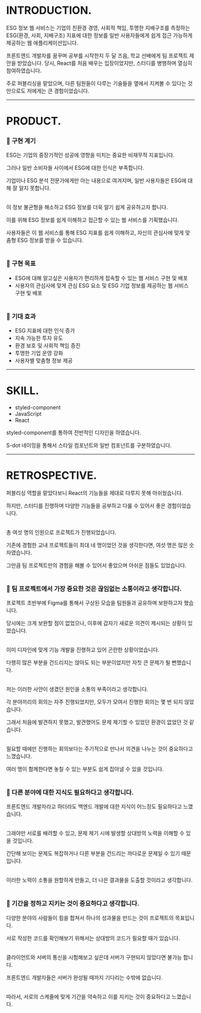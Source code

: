 # INTRODUCTION.

ESG 정보 웹 서비스는 기업의 친환경 경영, 사회적 책임, 투명한 지배구조를 측정하는 ESG(환경, 사회, 지배구조) 지표에 대한 정보를 일반 사용자들에게 쉽게 접근 가능하게 제공하는 웹 애플리케이션입니다.

프론트엔드 개발자를 꿈꾸며 공부를 시작한지 두 달 즈음, 학교 선배에게 팀 프로젝트 제안을 받았습니다. 당시, React를 처음 배우는 입장이었지만, 스터디를 병행하며 열심히 참여하였습니다.

주로 퍼블리싱을 맡았으며, 다른 팀원들이 다루는 기술들을 옆에서 지켜볼 수 있다는 것만으로도 저에게는 큰 경험이었습니다.

---

# PRODUCT.

### 🐽 **구현 계기**

ESG는 기업의 중장기적인 성공에 영향을 미치는 중요한 비재무적 지표입니다. 

그러나 일반 소비자들 사이에서 ESG에 대한 인식은 부족합니다. 

기업이나 ESG 분석 전문가에게만 아는 내용으로 여겨지며, 일반 사용자들은 ESG에 대해 잘 알지 못합니다.<br/><br/>

이 정보 불균형을 해소하고 ESG 정보를 더욱 알기 쉽게 공유하고자 합니다. 

이를 위해 ESG 정보를 쉽게 이해하고 접근할 수 있는 웹 서비스를 기획했습니다. 

사용자들은 이 웹 서비스를 통해 ESG 지표를 쉽게 이해하고, 자신의 관심사에 맞게 맞춤형 ESG 정보를 받을 수 있습니다.<br/><br/>

### 🐽 **구현 목표**

- ESG에 대해 알고싶은 사용자가 편리하게 접속할 수 있는 웹 서비스 구현 및 배포
- 사용자의 관심사에 맞게 관심 ESG 요소 및 ESG 기업 정보를 제공하는 웹 서비스 구현 및 배포<br/><br/>

### 🐽 **기대 효과**

- ESG 지표에 대한 인식 증가
- 지속 가능한 투자 유도
- 환경 보호 및 사회적 책임 증진
- 투명한 기업 운영 강화
- 사용자별 맞춤형 정보 제공

---

# SKILL.

- styled-component
- JavaScript
- React

styled-component를 통하여 전반적인 디자인을 하였습니다.

S-dot 네이밍을 통해서 스타일 컴포넌트와 일반 컴포넌트를 구분하였습니다.

---

# RETROSPECTIVE.

퍼블리싱 역할을 맡았다보니 React의 기능들을 제대로 다루지 못해 아쉬웠습니다.

하지만, 스터디를 진행하며 다양한 기능들을 공부하고 다룰 수 있어서 좋은 경험이었습니다.<br/><br/>

총 여섯 명의 인원으로 프로젝트가 진행되었습니다. 

기존에 경험한 교내 프로젝트들이 최대 네 명이었던 것을 생각한다면, 여섯 명은 많은 숫자였습니다.

그만큼 팀 프로젝트만의 경험을 해볼 수 있어서 좋았으며 아쉬운 점들도 있었습니다.<br/><br/>

### 🐽 팀 프로젝트에서 가장 중요한 것은 끊임없는 소통이라고 생각합니다.<br/>

프로젝트 초반부에 Figma를 통해서 구상된 모습을 팀원들과 공유하며 보완하고자 했습니다. 

당시에는 크게 보완할 점이 없었으나, 이후에 갑자기 새로운 의견이 제시되는 상황이 있었습니다.<br/><br/>

이미 디자인에 맞게 기능 개발을 진행하고 있어 곤란한 상황이었습니다. 

다행히 많은 부분을 건드리지는 않아도 되는 부분이었지만 자칫 큰 문제가 될 뻔했습니다.<br/><br/>

저는 이러한 사안이 생겼던 원인을 소통의 부족이라고 생각합니다. 

각 분야끼리의  회의는 자주 진행되었지만, 모두가 모여서 진행한 회의는 몇 번 되지 않았습니다.

그래서 처음에 발견하지 못했고, 발견했어도 문제 제기할 수 있었던 환경이 없었던 것 같습니다.<br/><br/>

필요할 때에만 진행하는 회의보다는 주기적으로 만나서 의견을 나누는 것이 중요하다고 느꼈습니다.

여러 명이 함께한다면 놓칠 수 있는 부분도 쉽게 잡아낼 수 있을 것입니다.<br/><br/>

### 🐽 다른 분야에 대한 지식도 필요하다고 생각합니다.<br/>

프론트엔드 개발자라고 하더라도 백엔드 개발에 대한 지식이 어느정도 필요하다고 느꼈습니다.<br/><br/>

그래야만 서로를 배려할 수 있고, 문제 제기 시에 발생할 상대방의 노력을 이해할 수 있을 것입니다. 

간단해 보이는 문제도 복잡하거나 다른 부분을 건드리는 까다로운 문제일 수 있기 때문입니다.<br/><br/>

이러한 노력이 소통을 원할하게 만들고, 더 나은 결과물을 도출할 것이라고 생각합니다.<br/><br/>

### 🐽 기간을 정하고 지키는 것이 중요하다고 생각합니다.

다양한 분야의 사람들이 힘을 합쳐서 하나의 성과물을 만드는 것이 프로젝트의 목표입니다.

서로 작성한 코드를 확인해보기 위해서는 상대방의 코드가 필요할 때가 있습니다.<br/><br/>

클라이언트와 서버의 통신을 시험해보고 싶은데 서버가 구현되지 않았다면 불가능 합니다.

프론트엔드 개발자들은 서버가 완성될 때까지 기다리는 수밖에 없습니다.<br/><br/>

따라서, 서로의 스케줄에 맞게 기간을 약속하고 이를 지키는 것이 중요하다고 느꼈습니다.
